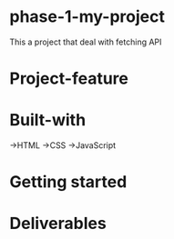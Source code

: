 # phase-1-my-project

This a project that deal with fetching API

# Project-feature

# Built-with

->HTML
->CSS
->JavaScript

# Getting started 

# Deliverables

    